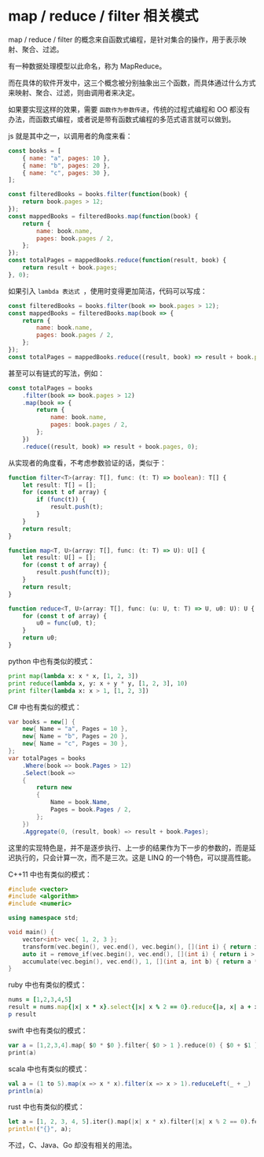 # map / reduce / filter 相关模式

map / reduce / filter 的概念来自函数式编程，是针对集合的操作，用于表示映射、聚合、过滤。

有一种数据处理模型以此命名，称为 MapReduce。

而在具体的软件开发中，这三个概念被分别抽象出三个函数，而具体通过什么方式来映射、聚合、过滤，则由调用者来决定。

如果要实现这样的效果，需要 ` 函数作为参数传递 `，传统的过程式编程和 OO 都没有办法，而函数式编程，或者说是带有函数式编程的多范式语言就可以做到。

js 就是其中之一，以调用者的角度来看：

```js
const books = [
    { name: "a", pages: 10 },
    { name: "b", pages: 20 },
    { name: "c", pages: 30 },
];

const filteredBooks = books.filter(function(book) {
    return book.pages > 12;
});
const mappedBooks = filteredBooks.map(function(book) {
    return {
        name: book.name,
        pages: book.pages / 2,
    };
});
const totalPages = mappedBooks.reduce(function(result, book) {
    return result + book.pages;
}, 0);
```

如果引入 `lambda 表达式 `，使用时变得更加简洁，代码可以写成：

```js
const filteredBooks = books.filter(book => book.pages > 12);
const mappedBooks = filteredBooks.map(book => {
    return {
        name: book.name,
        pages: book.pages / 2,
    };
});
const totalPages = mappedBooks.reduce((result, book) => result + book.pages, 0);
```

甚至可以有链式的写法，例如：

```js
const totalPages = books
    .filter(book => book.pages > 12)
    .map(book => {
        return {
            name: book.name,
            pages: book.pages / 2,
        };
    })
    .reduce((result, book) => result + book.pages, 0);
```

从实现者的角度看，不考虑参数验证的话，类似于：

```ts
function filter<T>(array: T[], func: (t: T) => boolean): T[] {
    let result: T[] = [];
    for (const t of array) {
        if (func(t)) {
            result.push(t);
        }
    }
    return result;
}

function map<T, U>(array: T[], func: (t: T) => U): U[] {
    let result: U[] = [];
    for (const t of array) {
        result.push(func(t));
    }
    return result;
}

function reduce<T, U>(array: T[], func: (u: U, t: T) => U, u0: U): U {
    for (const t of array) {
        u0 = func(u0, t);
    }
    return u0;
}
```

python 中也有类似的模式：

```py
print map(lambda x: x * x, [1, 2, 3])
print reduce(lambda x, y: x + y * y, [1, 2, 3], 10)
print filter(lambda x: x > 1, [1, 2, 3])
```

C# 中也有类似的模式：

```csharp
var books = new[] {
    new{ Name = "a", Pages = 10 },
    new{ Name = "b", Pages = 20 },
    new{ Name = "c", Pages = 30 },
};
var totalPages = books
    .Where(book => book.Pages > 12)
    .Select(book =>
    {
        return new
        {
            Name = book.Name,
            Pages = book.Pages / 2,
        };
    })
    .Aggregate(0, (result, book) => result + book.Pages);
```

这里的实现特色是，并不是逐步执行、上一步的结果作为下一步的参数的，而是延迟执行的，只会计算一次，而不是三次。这是 LINQ 的一个特色，可以提高性能。

C++11 中也有类似的模式：

```C++
#include <vector>
#include <algorithm>
#include <numeric>

using namespace std;

void main() {
	vector<int> vec{ 1, 2, 3 };
	transform(vec.begin(), vec.end(), vec.begin(), [](int i) { return i * i; });
	auto it = remove_if(vec.begin(), vec.end(), [](int i) { return i > 1; });
	accumulate(vec.begin(), vec.end(), 1, [](int a, int b) { return a * b; });
}
```

ruby 中也有类似的模式：

```ruby
nums = [1,2,3,4,5]
result = nums.map{|x| x * x}.select{|x| x % 2 == 0}.reduce{|a, x| a + x}
p result
```

swift 中也有类似的模式：

```swift
var a = [1,2,3,4].map{ $0 * $0 }.filter{ $0 > 1 }.reduce(0) { $0 + $1 }
print(a)
```

scala 中也有类似的模式：

```scala
val a = (1 to 5).map(x => x * x).filter(x => x > 1).reduceLeft(_ + _)
println(a)
```

rust 中也有类似的模式：

```rust
let a = [1, 2, 3, 4, 5].iter().map(|x| x * x).filter(|x| x % 2 == 0).fold(0, |acc, x| acc + x);
println!("{}", a);
```

不过，C、Java、Go 却没有相关的用法。
